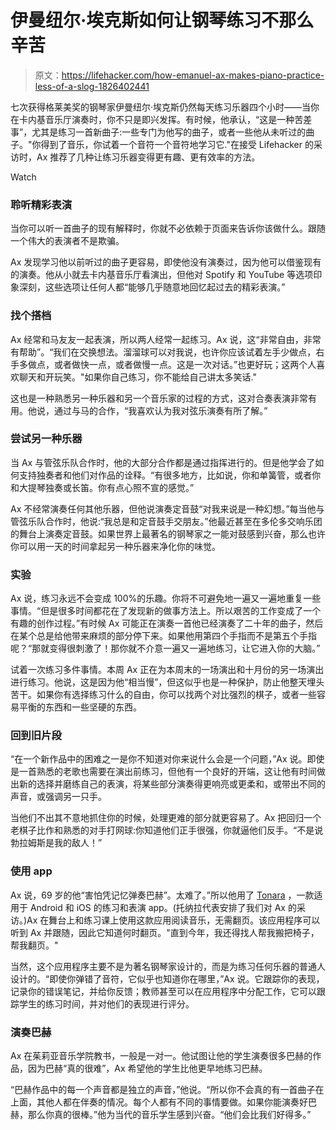 # 伊曼纽尔·埃克斯如何让钢琴练习不那么辛苦

> 原文：<https://lifehacker.com/how-emanuel-ax-makes-piano-practice-less-of-a-slog-1826402441>

七次获得格莱美奖的钢琴家伊曼纽尔·埃克斯仍然每天练习乐器四个小时——当你在卡内基音乐厅演奏时，你不只是即兴发挥。有时候，他承认，“这是一种苦差事”，尤其是练习一首新曲子:一些专门为他写的曲子，或者一些他从未听过的曲子。"你得到了音乐，你试着一个音符一个音符地学习它."在接受 Lifehacker 的采访时，Ax 推荐了几种让练习乐器变得更有趣、更有效率的方法。

Watch

### **聆听精彩表演**

当你可以听一首曲子的现有解释时，你就不必依赖于页面来告诉你该做什么。跟随一个伟大的表演者不是欺骗。

Ax 发现学习他以前听过的曲子更容易，即使他没有演奏过，因为他可以借鉴现有的演奏。他从小就去卡内基音乐厅看演出，但他对 Spotify 和 YouTube 等选项印象深刻，这些选项让任何人都“能够几乎随意地回忆起过去的精彩表演。”

### **找个搭档**

Ax 经常和马友友一起表演，所以两人经常一起练习。Ax 说，这“非常自由，非常有帮助”。“我们在交换想法。溜溜球可以对我说，也许你应该试着左手少做点，右手多做点，或者做快一点，或者做慢一点。这是一次对话。”也更好玩；这两个人喜欢聊天和开玩笑。"如果你自己练习，你不能给自己讲太多笑话."

这也是一种熟悉另一种乐器和另一个音乐家的过程的方式，这对合奏表演非常有用。他说，通过与马的合作，“我喜欢认为我对弦乐演奏有所了解。”

### **尝试另一种乐器**

当 Ax 与管弦乐队合作时，他的大部分合作都是通过指挥进行的。但是他学会了如何支持独奏者和他们对作品的诠释。“有很多地方，比如说，你和单簧管，或者你和大提琴独奏或长笛。你有点心照不宣的感觉。”

Ax 不经常演奏任何其他乐器，但他说演奏定音鼓“对我来说是一种幻想。”每当他与管弦乐队合作时，他说:“我总是和定音鼓手交朋友。”他最近甚至在多伦多交响乐团的舞台上演奏定音鼓。如果世界上最著名的钢琴家之一能对鼓感到兴奋，那么也许你可以用一天的时间拿起另一种乐器来净化你的味觉。

### **实验**

Ax 说，练习永远不会变成 100%的乐趣。你将不可避免地一遍又一遍地重复一些事情。“但是很多时间都花在了发现新的做事方法上。所以艰苦的工作变成了一个有趣的创作过程。”有时候 Ax 可能正在演奏一首他已经演奏了二十年的曲子，然后在某个总是给他带来麻烦的部分停下来。如果他用第四个手指而不是第五个手指呢？“那就变得很刺激了！那你就不介意一遍又一遍地练习，让它进入你的大脑。”

试着一次练习多件事情。本周 Ax 正在为本周末的一场演出和十月份的另一场演出进行练习。他说，这是因为他“相当慢”，但这似乎也是一种保护，防止他整天埋头苦干。如果你有选择练习什么的自由，你可以找两个对比强烈的棋子，或者一些容易平衡的东西和一些坚硬的东西。

### **回到旧片段**

“在一个新作品中的困难之一是你不知道对你来说什么会是一个问题，”Ax 说。即使是一首熟悉的老歌也需要在演出前练习，但他有一个良好的开端，这让他有时间做出新的选择并磨练自己的表演，将某些部分演奏得更响亮或更柔和，或带出不同的声音，或强调另一只手。

当他们不出其不意地抓住你的时候，处理更难的部分就更容易了。Ax 把回归一个老棋子比作和熟悉的对手打网球:你知道他们正手很强，你就逼他们反手。“不是说勃拉姆斯是我的敌人！”

### **使用 app**

Ax 说，69 岁的他“害怕凭记忆弹奏巴赫”。太难了。”所以他用了 [Tonara](https://tonara.com/) ，一款适用于 Android 和 iOS 的练习和表演 app。(托纳拉代表安排了我们对 Ax 的采访。)Ax 在舞台上和练习课上使用这款应用阅读音乐，无需翻页。该应用程序可以听到 Ax 并跟随，因此它知道何时翻页。"直到今年，我还得找人帮我搬把椅子，帮我翻页。"

当然，这个应用程序主要不是为著名钢琴家设计的，而是为练习任何乐器的普通人设计的。“即使你弹错了音符，它似乎也知道你在哪里，”Ax 说。它跟踪你的表现，记录你的错误笔记，并给你反馈；教师甚至可以在应用程序中分配工作，它可以跟踪学生的练习时间，并对他们的表现进行评分。

### **演奏巴赫**

Ax 在茱莉亚音乐学院教书，一般是一对一。他试图让他的学生演奏很多巴赫的作品，因为巴赫“真的很难”，Ax 希望他的学生比他更早地练习巴赫。

“巴赫作品中的每一个声音都是独立的声音，”他说。“所以你不会真的有一首曲子在上面，其他人都在伴奏的情况。每个人都有不同的事情要做。如果你能演奏好巴赫，那么你真的很棒。”他为当代的音乐学生感到兴奋。“他们会比我们好得多。”